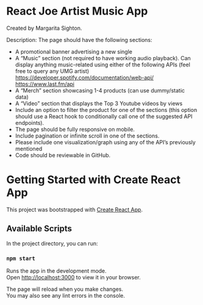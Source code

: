# React Joe Artist Music App

Created by Margarita Sighton.

Description: The page should have the following sections:

- A promotional banner advertising a new single
- A “Music” section (not required to have working audio playback). Can display anything music-related using either of the following APIs (feel free to query any UMG artist)
https://developer.spotify.com/documentation/web-api/
https://www.last.fm/api
- A “Merch” section showcasing 1-4 products (can use dummy/static data)
- A “Video” section that displays the Top 3 Youtube videos by views
- Include an option to filter the product for one of the sections (this option should use a React hook to conditionally call one of the suggested API endpoints).
- The page should be fully responsive on mobile.
- Include pagination or infinite scroll in one of the sections.
- Please include one visualization/graph using any of the API’s previously mentioned
- Code should be reviewable in GitHub.

# Getting Started with Create React App

This project was bootstrapped with [Create React App](https://github.com/facebook/create-react-app).

## Available Scripts

In the project directory, you can run:

### `npm start`

Runs the app in the development mode.\
Open [http://localhost:3000](http://localhost:3000) to view it in your browser.

The page will reload when you make changes.\
You may also see any lint errors in the console.
